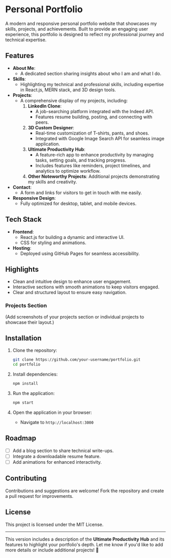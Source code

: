 # Personal Portfolio  

A modern and responsive personal portfolio website that showcases my skills, projects, and achievements. Built to provide an engaging user experience, this portfolio is designed to reflect my professional journey and technical expertise.  

## Features  
- **About Me**:  
  - A dedicated section sharing insights about who I am and what I do.  
- **Skills**:  
  - Highlighting my technical and professional skills, including expertise in React.js, MERN stack, and 3D design tools.  
- **Projects**:  
  - A comprehensive display of my projects, including:  
    1. **LinkedIn Clone**:  
       - A job-searching platform integrated with the Indeed API.  
       - Features resume building, posting, and connecting with peers.  
    2. **3D Custom Designer**:  
       - Real-time customization of T-shirts, pants, and shoes.  
       - Integrated with Google Image Search API for seamless image application.  
    3. **Ultimate Productivity Hub**:  
       - A feature-rich app to enhance productivity by managing tasks, setting goals, and tracking progress.  
       - Includes features like reminders, project timelines, and analytics to optimize workflow.  
    4. **Other Noteworthy Projects**: Additional projects demonstrating my skills and creativity.  
- **Contact**:  
  - A form and links for visitors to get in touch with me easily.  
- **Responsive Design**:  
  - Fully optimized for desktop, tablet, and mobile devices.  

## Tech Stack  
- **Frontend**:  
  - React.js for building a dynamic and interactive UI.  
  - CSS for styling and animations.  
- **Hosting**:  
  - Deployed using GitHub Pages for seamless accessibility.  

## Highlights  
- Clean and intuitive design to enhance user engagement.  
- Interactive sections with smooth animations to keep visitors engaged.  
- Clear and structured layout to ensure easy navigation.  

### Projects Section  
(Add screenshots of your projects section or individual projects to showcase their layout.)  

## Installation  

1. Clone the repository:  
   ```bash  
   git clone https://github.com/your-username/portfolio.git  
   cd portfolio  
   ```  

2. Install dependencies:  
   ```bash  
   npm install  
   ```  

3. Run the application:  
   ```bash  
   npm start  
   ```  

4. Open the application in your browser:  
   - Navigate to `http://localhost:3000`  

## Roadmap  
- [ ] Add a blog section to share technical write-ups.  
- [ ] Integrate a downloadable resume feature.  
- [ ] Add animations for enhanced interactivity.  

## Contributing  
Contributions and suggestions are welcome! Fork the repository and create a pull request for improvements.  

## License  
This project is licensed under the MIT License.  

---  

This version includes a description of the **Ultimate Productivity Hub** and its features to highlight your portfolio's depth. Let me know if you'd like to add more details or include additional projects! 🚀  
